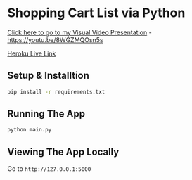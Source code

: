 # Shopping Cart List via Python

[Click here to go to my Visual Video Presentation](https://youtu.be/8WGZMQOsn5s) - https://youtu.be/8WGZMQOsn5s

[Heroku Live Link](hhttps://shopping-with-drin.herokuapp.com)

## Setup & Installtion

```bash
pip install -r requirements.txt
```

## Running The App

```bash
python main.py
```

## Viewing The App Locally

Go to `http://127.0.0.1:5000`
